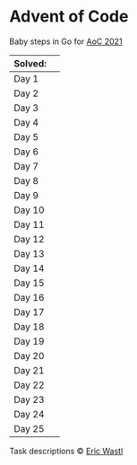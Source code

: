 # Advent of Code

Baby steps in Go for [AoC 2021](https://adventofcode.com/2021/)

| Solved: |     |
|:------- |:--- |
| Day 1   |     |
| Day 2   |     |
| Day 3   |     |
| Day 4   |     |
| Day 5   |     |
| Day 6   |     |
| Day 7   |     |
| Day 8   |     |
| Day 9   |     |
| Day 10  |     |
| Day 11  |     |
| Day 12  |     |
| Day 13  |     |
| Day 14  |     |
| Day 15  |     |
| Day 16  |     |
| Day 17  |     |
| Day 18  |     |
| Day 19  |     |
| Day 20  |     |
| Day 21  |     |
| Day 22  |     |
| Day 23  |     |
| Day 24  |     |
| Day 25  |     |

Task descriptions :copyright: [Eric Wastl](https://github.com/topaz)
